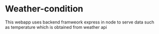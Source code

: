 # Weather-condition
 This webapp uses backend framweork express in node to serve data such as temperature which is obtained from weather api


